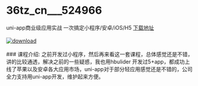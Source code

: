 # 36tz_cn___524966
uni-app商业级应用实战 一次搞定小程序/安卓/iOS/H5
[下载地址](http://www.36tz.cn/article/524966 "下载地址")
<br/></br>[![download](http://36tz.cn/muke_img/2019_05_2-3-300x144.png "下载地址")](http://www.36tz.cn/article/524966 "下载地址")
<br/></br>### 课程介绍:
之前开发过小程序，然后再来看这一套课程，总体感觉还是不错，讲的比较通透，解决之前的一些疑惑，我也用hbulider 开发过5+app，都成功上线了苹果以及安卓各大应用市场，uni-app对于部分轻应用感觉还是不错的，公司全力支持用uni-app开发，维护起来方便。


